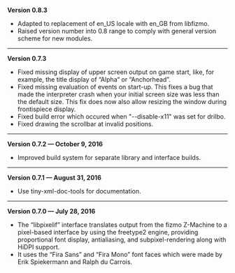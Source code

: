 


   **Version 0.8.3**

 - Adapted to replacement of en_US locale with en_GB from libfizmo.
 - Raised version number into 0.8 range to comply with general version scheme for new modules.

---


   **Version 0.7.3**

 - Fixed missing display of upper screen output on game start, like, for example, the title display of “Alpha“ or “Anchorhead”.
 - Fixed missing evaluation of events on start-up. This fixes a bug that made the interpreter crash when your initial screen size was less than the default size. This fix does now also allow resizing the window during frontispiece display.
 - Fixed build error which occured when "--disable-x11" was set for drilbo.
 - Fixed drawing the scrollbar at invalid positions.

---


   **Version 0.7.2 — October 9, 2016**

 - Improved build system for separate library and interface builds.

---


   **Version 0.7.1 — August 31, 2016**

 - Use tiny-xml-doc-tools for documentation.

---


   **Version 0.7.0 — July 28, 2016**

 - The “libpixelif” interface translates output from the fizmo Z-Machine to a pixel-based interface by using the freetype2 engine, providing proportional font display, antialiasing, and subpixel-rendering along with HiDPI support.
 - It uses the “Fira Sans” and “Fira Mono” font faces which were made by Erik Spiekermann and Ralph du Carrois.


